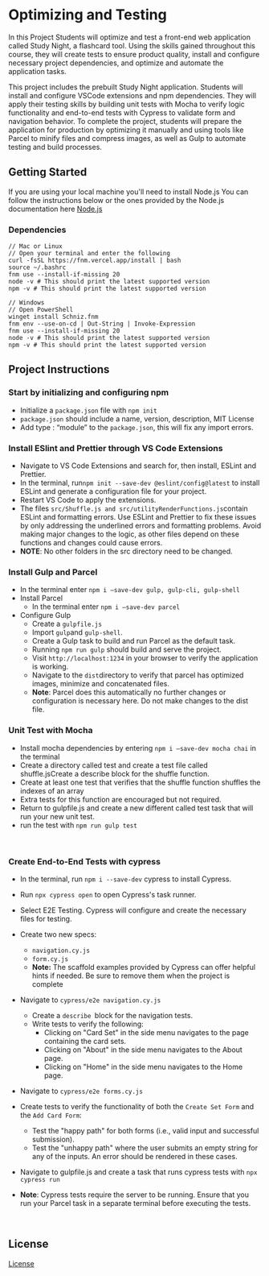 # Optimizing and Testing

In this Project Students will optimize and test a front-end web application called Study Night, a flashcard tool. Using the skills gained throughout this course, they will create tests to ensure product quality, install and configure necessary project dependencies, and optimize and automate the application tasks.

This project includes the prebuilt Study Night application. Students will install and configure VSCode extensions and npm dependencies. They will apply their testing skills by building unit tests with Mocha to verify logic functionality and end-to-end tests with Cypress to validate form and navigation behavior. To complete the project, students will prepare the application for production by optimizing it manually and using tools like Parcel to minify files and compress images, as well as Gulp to automate testing and build processes.

## Getting Started

If you are using your local machine you'll need to install Node.js
You can follow the instructions below or the ones provided by the Node.js documentation here [Node.js](https://nodejs.org/en/download/package-manager/)

### Dependencies

```
// Mac or Linux
// Open your terminal and enter the following
curl -fsSL https://fnm.vercel.app/install | bash
source ~/.bashrc
fnm use --install-if-missing 20
node -v # This should print the latest supported version
npm -v # This should print the latest supported version

// Windows
// Open PowerShell
winget install Schniz.fnm
fnm env --use-on-cd | Out-String | Invoke-Expression
fnm use --install-if-missing 20
node -v # This should print the latest supported version
npm -v # This should print the latest supported version
```

## Project Instructions

### Start by initializing and configuring npm

- Initialize a `package.json` file with `npm init`
- `package.json` should include a name, version, description, MIT License
- Add type : “module” to the `package.json`, this will fix any import errors.

### Install ESlint and Prettier through VS Code Extensions

- Navigate to VS Code Extensions and search for, then install, ESLint and Prettier.
- In the terminal, run`npm init --save-dev @eslint/config@latest` to install ESLint and generate a configuration file for your project.
- Restart VS Code to apply the extensions.
- The files `src/Shuffle.js and src/utilityRenderFunctions.js`contain ESLint and formatting errors. Use ESLint and Prettier to fix these issues by only addressing the underlined errors and formatting problems. Avoid making major changes to the logic, as other files depend on these functions and changes could cause errors.
- **NOTE**: No other folders in the src directory need to be changed.

### Install Gulp and Parcel

- In the terminal enter `npm i –save-dev gulp, gulp-cli, gulp-shell`
- Install Parcel
  - In the terminal enter `npm i –save-dev parcel`
- Configure Gulp
  - Create a `gulpfile.js`
  - Import `gulp`and `gulp-shell`.
  - Create a Gulp task to build and run Parcel as the default task.
  - Running `npm run gulp` should build and serve the project.
  - Visit `http://localhost:1234` in your browser to verify the application is working.
  - Navigate to the `dist`directory to verify that parcel has optimized images, minimize and concatenated files.
  - **Note**: Parcel does this automatically no further changes or configuration is necessary here. Do not make changes to the dist file.

### Unit Test with Mocha

- Install mocha dependencies by entering `npm i –save-dev mocha chai` in the terminal
- Create a directory called test and create a test file called shuffle.jsCreate a describe block for the shuffle function.
- Create at least one test that verifies that the shuffle function shuffles the indexes of an array
- Extra tests for this function are encouraged but not required.
- Return to gulpfile.js and create a new different called test task that will run your new unit test.
- run the test with `npm run gulp test`

<br data-md>

### Create End-to-End Tests with cypress

- In the terminal, run `npm i --save-dev` cypress to install Cypress.
- Run `npx cypress open` to open Cypress's task runner.
- Select E2E Testing. Cypress will configure and create the necessary files for testing.
- Create two new specs:

  - `navigation.cy.js`
  - `form.cy.js`
  - **Note:** The scaffold examples provided by Cypress can offer helpful hints if needed. Be sure to remove them when the project is complete

- Navigate to `cypress/e2e navigation.cy.js `
  - Create a `describe `block for the navigation tests.
  - Write tests to verify the following:
    - Clicking on "Card Set" in the side menu navigates to the page containing the card sets.
    - Clicking on "About" in the side menu navigates to the About page.
    - Clicking on "Home" in the side menu navigates to the Home page.
- Navigate to `cypress/e2e forms.cy.js`
- Create tests to verify the functionality of both the `Create Set Form` and the `Add Card Form`:
  - Test the "happy path" for both forms (i.e., valid input and successful submission).
  - Test the "unhappy path" where the user submits an empty string for any of the inputs. An error should be rendered in these cases.
- Navigate to gulpfile.js and create a task that runs cypress tests with `npx cypress run`
- **Note**: Cypress tests require the server to be running. Ensure that you run your Parcel task in a separate terminal before executing the tests.

<br data-md>

## License

[License](../LICENSE.md)
